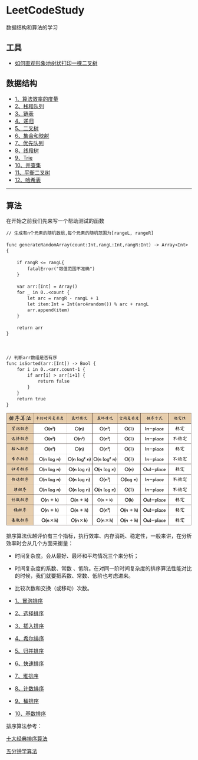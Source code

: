 # LeetCodeStudy

数据结构和算法的学习


## 工具
- [如何直观形象地树状打印一棵二叉树](https://github.com/SunshineBrother/LeetCodeStudy/blob/master/数据结构/打印树/如何直观形象地树状打印一棵二叉树？.md)

## 数据结构

- [1、算法效率的度量](https://github.com/SunshineBrother/LeetCodeStudy/blob/master/算法效率的度量.md)
- [2、栈和队列](https://github.com/SunshineBrother/LeetCodeStudy/blob/master/数据结构/栈和队列/栈和队列.md)
- [3、链表](https://github.com/SunshineBrother/LeetCodeStudy/blob/master/数据结构/链表/链表.md)
- [4、递归](https://github.com/SunshineBrother/LeetCodeStudy/blob/master/数据结构/递归/递归.md)
- [5、二叉树](https://github.com/SunshineBrother/LeetCodeStudy/blob/master/数据结构/二叉树/二叉树.md)
- [6、集合和映射](https://github.com/SunshineBrother/LeetCodeStudy/blob/master/数据结构/集合和映射/集合和映射.md)
- [7、优先队列](https://github.com/SunshineBrother/LeetCodeStudy/blob/master/数据结构/优先队列/优先队列.md)
- [8、线段树](https://github.com/SunshineBrother/LeetCodeStudy/blob/master/数据结构/线段树/线段树.md)
- [9、Trie](https://github.com/SunshineBrother/LeetCodeStudy/blob/master/数据结构/Trie/Trie.md)
- [10、并查集](https://github.com/SunshineBrother/LeetCodeStudy/blob/master/数据结构/并查集/并查集.md)
- [11、平衡二叉树](https://github.com/SunshineBrother/LeetCodeStudy/blob/master/数据结构/平衡二叉树/平衡二叉树.md)
- [12、哈希表](https://github.com/SunshineBrother/LeetCodeStudy/blob/master/数据结构/哈希表/哈希表.md)




***********************************************

## 算法

在开始之前我们先来写一个帮助测试的函数
```
// 生成有n个元素的随机数组,每个元素的随机范围为[rangeL, rangeR]

func generateRandomArray(count:Int,rangL:Int,rangR:Int) -> Array<Int> {

    if rangR <= rangL{
        fatalError("取值范围不准确")
    }

    var arr:[Int] = Array()
    for _ in 0..<count {
        let arc = rangR - rangL + 1
        let item:Int = Int(arc4random()) % arc + rangL
        arr.append(item)
    }

    return arr
}



// 判断arr数组是否有序
func isSorted(arr:[Int]) -> Bool {
    for i in 0..<arr.count-1 {
        if arr[i] > arr[i+1] {
            return false
        }
    }
    return true
}
```


![](https://github.com/SunshineBrother/LeetCodeStudy/blob/master/sort.png)

排序算法优越评价有三个指标，执行效率、内存消耗、稳定性，一般来讲，在分析效率时会从几个方面来衡量：
- 时间复杂度。会从最好、最坏和平均情况三个来分析；
- 时间复杂度的系数、常数 、低阶。在对同一阶时间复杂度的排序算法性能对比的时候，我们就要把系数、常数、低阶也考虑进来。
- 比较次数和交换（或移动）次数。



- [1、冒泡排序](https://github.com/SunshineBrother/LeetCodeStudy/blob/master/算法/冒泡排序/冒泡排序.md)
- [2、选择排序](https://github.com/SunshineBrother/LeetCodeStudy/blob/master/算法/选择排序/选择排序.md)
- [3、插入排序](https://github.com/SunshineBrother/LeetCodeStudy/blob/master/算法/插入排序/插入排序.md)
- [4、希尔排序](https://github.com/SunshineBrother/LeetCodeStudy/blob/master/算法/希尔排序/希尔排序.md)
- [5、归并排序](https://github.com/SunshineBrother/LeetCodeStudy/blob/master/算法/归并排序/归并排序.md)
- [6、快速排序](https://github.com/SunshineBrother/LeetCodeStudy/blob/master/算法/快速排序/快速排序.md)
- [7、堆排序](https://github.com/SunshineBrother/LeetCodeStudy/tree/master/算法/堆排序)
- [8、计数排序](https://github.com/SunshineBrother/LeetCodeStudy/blob/master/算法/计数排序/计数排序.md)
- [9、桶排序](https://github.com/SunshineBrother/LeetCodeStudy/blob/master/算法/桶排序/桶排序.md)
- [10、基数排序](https://github.com/SunshineBrother/LeetCodeStudy/blob/master/算法/基数排序/基数排序.md)




排序算法参考：

[十大经典排序算法](https://www.runoob.com/w3cnote/ten-sorting-algorithm.html)

[五分钟学算法](https://mp.weixin.qq.com/s/vn3KiV-ez79FmbZ36SX9lg)
